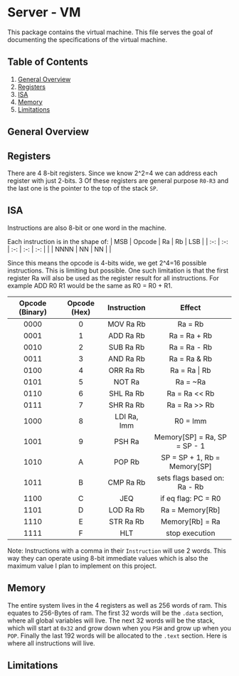 # Server - VM

This package contains the virtual machine. This file serves the goal of
documenting the specifications of the virtual machine.

## Table of Contents

1. [General Overview](#general-overview)
2. [Registers](#registers)
3. [ISA](#isa)
4. [Memory](#memory)
5. [Limitations](#limitations)

## General Overview

## Registers

There are 4 8-bit registers. Since we know 2^2=4 we can address each register
with just 2-bits. 3 Of these registers are general purpose `R0-R3` and the last
one is the pointer to the top of the stack `SP`.

## ISA

Instructions are also 8-bit or one word in the machine.

Each instruction is in the shape of:
| MSB | Opcode | Ra | Rb | LSB |
| :-: | :-: | :-: | :-: | :-: |
| | NNNN | NN | NN | |

Since this means the opcode is 4-bits wide, we get 2^4=16 possible
instructions. This is limiting but possible. One such limitation is that the
first register Ra will also be used as the register result for all
instructions. For example ADD R0 R1 would be the same as R0 = R0 + R1.

| Opcode (Binary) | Opcode (Hex) | Instruction | Effect |
| :-: | :-: | :-: | :-: |
| 0000 | 0 | MOV Ra Rb | Ra = Rb |
| 0001 | 1 | ADD Ra Rb | Ra = Ra + Rb |
| 0010 | 2 | SUB Ra Rb | Ra = Ra - Rb |
| 0011 | 3 | AND Ra Rb | Ra = Ra & Rb |
| 0100 | 4 | ORR Ra Rb | Ra = Ra \| Rb |
| 0101 | 5 | NOT Ra | Ra = ~Ra |
| 0110 | 6 | SHL Ra Rb | Ra = Ra << Rb |
| 0111 | 7 | SHR Ra Rb | Ra = Ra >> Rb |
| 1000 | 8 | LDI Ra, Imm | R0 = Imm |
| 1001 | 9 | PSH Ra | Memory\[SP\] = Ra, SP = SP - 1 |
| 1010 | A | POP Rb | SP = SP + 1, Rb = Memory\[SP\] |
| 1011 | B | CMP Ra Rb | sets flags based on: Ra - Rb |
| 1100 | C | JEQ | if eq flag: PC = R0 |
| 1101 | D | LOD Ra Rb | Ra = Memory\[Rb\] |
| 1110 | E | STR Ra Rb | Memory\[Rb\] = Ra |
| 1111 | F | HLT | stop execution |

Note: Instructions with a comma in their `Instruction` will use 2 words. This
way they can operate using 8-bit immediate values which is also the maximum
value I plan to implement on this project.

## Memory

The entire system lives in the 4 registers as well as 256 words of ram. This
equates to 256-Bytes of ram. The first 32 words will be the `.data` section,
where all global variables will live. The next 32 words will be the stack,
which will start at `0x32` and grow down when you `PSH` and grow up when you
`POP`. Finally the last 192 words will be allocated to the `.text` section.
Here is where all instructions will live.

## Limitations
